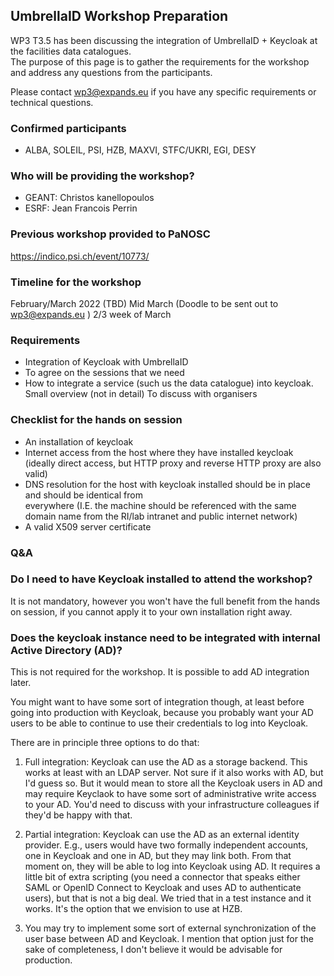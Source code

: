 ## UmbrellaID Workshop Preparation

WP3 T3.5 has been discussing the integration of UmbrellaID + Keycloak at the facilities
data catalogues.  
The purpose of this page is to gather the requirements for the workshop and address 
any questions from the participants. 

Please contact wp3@expands.eu if you have any specific requirements or technical questions.

### Confirmed participants
- ALBA, SOLEIL, PSI, HZB, MAXVI, STFC/UKRI, EGI, DESY

### Who will be providing the workshop?
- GEANT: Christos kanellopoulos
- ESRF: Jean Francois Perrin

### Previous workshop provided to PaNOSC
https://indico.psi.ch/event/10773/

### Timeline for the workshop 
February/March 2022 (TBD)
Mid March (Doodle to be sent out to wp3@expands.eu ) 2/3 week of March 

### Requirements

- Integration of Keycloak with UmbrellaID 
- To agree on the sessions that we need 
- How to integrate a service (such us the data catalogue) into keycloak. Small overview (not in detail) To discuss with organisers 

### Checklist for the hands on session 
 
- An installation of keycloak
- Internet access from the host where they have installed keycloak (ideally direct access, but HTTP
  proxy and reverse HTTP proxy are also valid)
- DNS resolution for the host with keycloak installed should be in place and should be identical from   
  everywhere  (I.E. the machine should be referenced with the same domain name from the RI/lab intranet 
  and public internet network)
- A valid X509 server certificate

### Q&A

### Do I need to have Keycloak installed to attend the workshop?
It is not mandatory, however you won't have the full benefit from the hands on session, if you cannot apply it to your own installation right away.

### Does the keycloak instance need to be integrated with internal Active Directory (AD)?

This is not required for the workshop. It is possible to add AD integration later.

You might want to have some sort of integration though, at least before going into production with Keycloak,
because you probably want your AD users to be able to continue to use their credentials to log into Keycloak. 

There are in principle three options to do that:

1. Full integration: Keycloak can use the AD as a storage backend.
   This works at least with an LDAP server.  Not sure if it also works with AD, but I'd guess so.
   But it would mean to store all the Keycloak users in AD and may require Keyclaok to have some sort of
   administrative write access to your AD.  You'd need to discuss with your infrastructure colleagues if
   they'd be happy with that.

2. Partial integration: Keycloak can use the AD as an external identity provider. 
   E.g., users would have two formally independent accounts, one in Keycloak and one in AD,
   but they may link both.
   From that moment on, they will be able to log into Keycloak using AD.
   It requires a little bit of extra scripting (you need a connector that speaks either SAML or OpenID
   Connect to Keycloak and uses AD to authenticate users), but that is not a big deal.  We
   tried that in a test instance and it works.  It's the option that we envision to use at HZB.

3. You may try to implement some sort of external synchronization of the user base between AD and Keycloak.
   I mention that option just for the sake of completeness, I don't believe it would be advisable
   for production.

